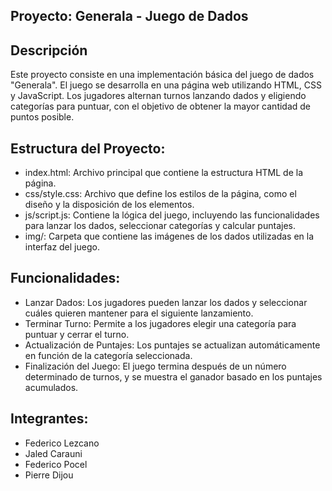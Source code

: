## Proyecto: Generala - Juego de Dados
## Descripción
 Este proyecto consiste en una implementación básica del juego de dados "Generala". El juego se desarrolla en una página web utilizando HTML, CSS y JavaScript. Los jugadores alternan turnos lanzando dados y eligiendo categorías para puntuar, con el objetivo de obtener la mayor cantidad de puntos posible.

## Estructura del Proyecto:
- index.html: Archivo principal que contiene la estructura HTML de la página.
- css/style.css: Archivo que define los estilos de la página, como el diseño y la disposición de los elementos.
- js/script.js: Contiene la lógica del juego, incluyendo las funcionalidades para lanzar los dados, seleccionar categorías y calcular puntajes.
- img/: Carpeta que contiene las imágenes de los dados utilizadas en la interfaz del juego.

## Funcionalidades:
- Lanzar Dados: Los jugadores pueden lanzar los dados y seleccionar cuáles quieren mantener para el siguiente lanzamiento.
- Terminar Turno: Permite a los jugadores elegir una categoría para puntuar y cerrar el turno.
- Actualización de Puntajes: Los puntajes se actualizan automáticamente en función de la categoría seleccionada.
- Finalización del Juego: El juego termina después de un número determinado de turnos, y se muestra el ganador basado en los puntajes acumulados.

## Integrantes: 
- Federico Lezcano
- Jaled Carauni
- Federico Pocel
- Pierre Dijou
